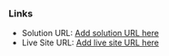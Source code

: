 ### Links

- Solution URL: [Add solution URL here](https://github.com/AnoshaSohail/interactive-rating-component-main.git)
- Live Site URL: [Add live site URL here](  https://front-end-mentor-challenge.github.io/rating-component/)
